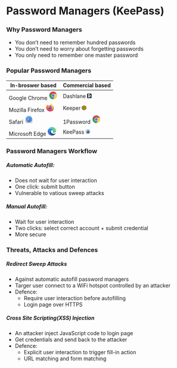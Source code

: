 # Password Managers (KeePass)

### Why Password Managers
- You don’t need to remember hundred passwords
- You don’t need to worry about forgetting passwords 
- You only need to remember one master password

### Popular Password Managers
| In-broswer based | Commercial based |
| --------         | --------         |
| Google Chrome ![alt text][chrome]      | Dashlane ![alt text][dashlane]      |
| Mozilla Firefox ![alt text][firefox]   | Keeper ![alt text][keeper]          |
| Safari ![alt text][safari]             | 1Password ![alt text][onepassword]    |
| Microsoft Edge ![alt text][microsoft]  | KeePass ![alt text][keepass]        |

### Password Managers Workflow
##### Automatic Autofill:
- Does not wait for user interaction
- One click: submit button 
- Vulnerable to vatious sweep attacks
##### Manual Autofill:
- Wait for user interaction 
- Two clicks: select correct account + submit credential 
- More secure 

### Threats, Attacks and Defences
##### Redirect Sweep Attacks
- Against automatic autofill password managers
- Targer user connect to a WiFi hotspot controlled by an attacker
- Defence:
  - Require user interaction before autofilling 
  - Login page over HTTPS
##### Cross Site Scripting(XSS) Injection
- An attacker inject JavaScript code to login page 
- Get credentials and send back to the attacker 
- Defence:
  - Explicit user interaction to trigger fill-in action
  - URL matching and form matching



[chrome]: https://github.com/tingsama/hacking-p1/blob/main/images/chrome.png 'Chrome Logo'
[firefox]: https://github.com/tingsama/hacking-p1/blob/main/images/firefox.png 'Firefox Logo'
[safari]: https://github.com/tingsama/hacking-p1/blob/main/images/safari.png 'Safari Logo'
[microsoft]: https://github.com/tingsama/hacking-p1/blob/main/images/microsoft.png 'Microsoft Logo'
[dashlane]: https://github.com/tingsama/hacking-p1/blob/main/images/dashlane.png 'Dashlane Logo'
[keeper]: https://github.com/tingsama/hacking-p1/blob/main/images/keeper.png 'Keeper Logo'
[onepassword]: https://github.com/tingsama/hacking-p1/blob/main/images/chrome.png 'Onepassword Logo'
[keepass]: https://github.com/tingsama/hacking-p1/blob/main/images/keepass.png 'Keepass Logo'
